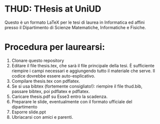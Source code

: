 # THUD: THesis at UniUD

Questo è un formato LaTeX per le tesi di laurea in Informatica ed affini presso il Dipartimento di Scienze Matematiche, Informatiche e Fisiche.

# Procedura per laurearsi:

1. Clonare questo repository
2. Editare il file thesis.tex, che sarà il file principale della tesi. È sufficiente riempire i campi necessari e aggiungendo tutto il materiale che serve. Il codice dovrebbe essere auto-esplicativo.
3. Compilare thesis.tex con pdflatex.
4. Se si usa bibtex (fortemente consigliato!): riempire il file thud.bib, passare bibtex, poi pdflatex e pdflatex.
5. Caricare thesis.pdf su Esse3 entro la scadenza.
6. Preparare le slide, eventualmente con il formato ufficiale del dipartimento
7. Esporre slide.ppt
8. Ubriacarsi con amici e parenti.
